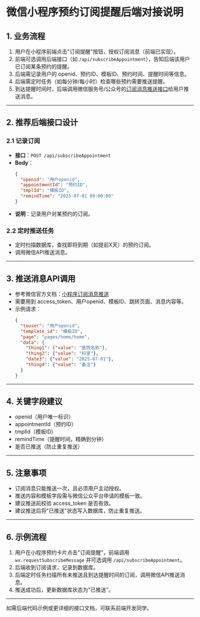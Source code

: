 # 微信小程序预约订阅提醒后端对接说明

## 1. 业务流程

1. 用户在小程序前端点击"订阅提醒"按钮，授权订阅消息（前端已实现）。
2. 前端可选调用后端接口（如 `/api/subscribeAppointment`），告知后端该用户已订阅某条预约的提醒。
3. 后端需记录用户的 openid、预约ID、模板ID、预约时间、提醒时间等信息。
4. 后端需定时任务（如每分钟/每小时）检查哪些预约需要推送提醒。
5. 到达提醒时间时，后端调用微信服务号/公众号的[订阅消息推送接口](https://developers.weixin.qq.com/miniprogram/dev/OpenApiDoc/mp-message-management/subscribe-message/sendMessage.html)给用户推送消息。

---

## 2. 推荐后端接口设计

### 2.1 记录订阅
- **接口**：`POST /api/subscribeAppointment`
- **Body**：
  ```json
  {
    "openid": "用户openid",
    "appointmentId": "预约ID",
    "tmplId": "模板ID",
    "remindTime": "2025-07-01 09:00:00"
  }
  ```
- **说明**：记录用户对某预约的订阅。

### 2.2 定时推送任务
- 定时扫描数据库，查找即将到期（如提前X天）的预约订阅。
- 调用微信API推送消息。

---

## 3. 推送消息API调用

- 参考微信官方文档：[小程序订阅消息推送](https://developers.weixin.qq.com/miniprogram/dev/OpenApiDoc/mp-message-management/subscribe-message/sendMessage.html)
- 需要用到 access_token、用户openid、模板ID、跳转页面、消息内容等。
- 示例请求：
  ```json
  {
    "touser": "用户openid",
    "template_id": "模板ID",
    "page": "pages/home/home",
    "data": {
      "thing1": {"value": "医院名称"},
      "thing2": {"value": "科室"},
      "date3": {"value": "2025-07-01"},
      "thing4": {"value": "备注"}
    }
  }
  ```

---

## 4. 关键字段建议

- openid（用户唯一标识）
- appointmentId（预约ID）
- tmplId（模板ID）
- remindTime（提醒时间，精确到分钟）
- 是否已推送（防止重复推送）

---

## 5. 注意事项

- 订阅消息只能推送一次，且必须用户主动授权。
- 推送内容和模板字段需与微信公众平台申请的模板一致。
- 建议推送前校验 access_token 是否有效。
- 建议推送后将"已推送"状态写入数据库，防止重复推送。

---

## 6. 示例流程

1. 用户在小程序预约卡片点击"订阅提醒"，前端调用 `wx.requestSubscribeMessage` 并可选调用 `/api/subscribeAppointment`。
2. 后端收到订阅请求，记录到数据库。
3. 后端定时任务扫描所有未推送且到达提醒时间的订阅，调用微信API推送消息。
4. 推送成功后，更新数据库状态为"已推送"。

---

如需后端代码示例或更详细的接口文档，可联系前端开发同学。 